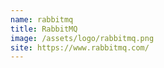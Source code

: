 ```yaml
---
name: rabbitmq
title: RabbitMQ
image: /assets/logo/rabbitmq.png
site: https://www.rabbitmq.com/
---
```

